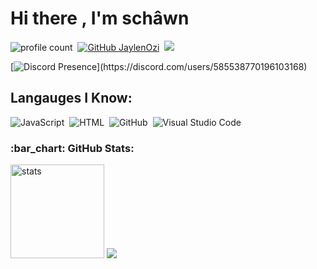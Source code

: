 # Hi there , I'm schâwn
![profile count](https://komarev.com/ghpvc/?username=schawnrabbializm&color=8b72ff)&nbsp;
[![GitHub JaylenOzi](https://img.shields.io/github/followers/schawnrabbializm?label=follow&style=social)](https://github.com/schawnrabbializm)&nbsp;
<a href="https://instagram.com/canervac"><img src="https://img.shields.io/badge/@canervac-8b72ff?style=flat&logo=Instagram&logoColor=white"/></a> &nbsp;

[![Discord Presence](https://lanyard-profile-readme.vercel.app/api/585538770196103168?theme=light&bg=7ad3f5&animated=false&hideDiscrim=true&borderRadius=30px&idleMessage=Probably%20doing%20something%20else...)](https://discord.com/users/585538770196103168)

## Langauges I Know:
![JavaScript](https://img.shields.io/badge/-JavaScript-05122A?style=flat&logo=javascript)&nbsp;
![HTML](https://img.shields.io/badge/-HTML-05122A?style=flat&logo=HTML5)&nbsp;
![GitHub](https://img.shields.io/badge/-GitHub-05122A?style=flat&logo=github)&nbsp;
![Visual Studio Code](https://img.shields.io/badge/-Visual%20Studio%20Code-05122A?style=flat&logo=visual-studio-code&logoColor=007ACC)&nbsp;
<h3 align="left">:bar_chart: GitHub Stats:</h3>
<p align="left">
   <img src="https://github-readme-stats.vercel.app/api?username=schawnrabbializm&count_private=true&show_icons=true&theme=dark&hide_border=true" width="%100" height="150px" alt="stats" />
<img src="https://github-profile-trophy.vercel.app/?username=schawnrabbializm&theme=radical" />
</p>
